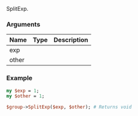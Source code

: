 SplitExp.
### Arguments
**Name**|**Type**|**Description**
:---|:---|:---
exp||
other||

### Example

```perl
my $exp = 1;
my $other = 1;

$group->SplitExp($exp, $other); # Returns void
```